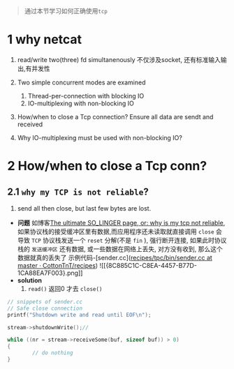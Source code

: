 > 通过本节学习如何正确使用`tcp`


# 1 why netcat


1. read/write two(three) fd simultanenously
	不仅涉及socket, 还有标准输入输出,有并发性

2. Two simple concurrent modes are examined

	1. Thread-per-connection with blocking IO
	2. IO-multiplexing with non-blocking IO

3. How/when to close a Tcp connection?
	Ensure all data are sendt and received

4. Why IO-multiplexing must be used with non-blocking IO?



# 2 How/when to close a Tcp conn?


## 2.1 `why my TCP is not reliable`?


1. send all then close, but last few bytes are lost.
- **问题**
	如博客[The ultimate SO_LINGER page, or: why is my tcp not reliable](https://blog.netherlabs.nl/articles/2009/01/18/the-ultimate-so_linger-page-or-why-is-my-tcp-not-reliable), 如果协议栈的接受缓冲区里有数据,而应用程序还未读取就直接调用 `close` 会导致 `TCP` 协议栈发送一个 `reset` 分解(不是 `fin` ), 强行断开连接, 如果此时协议栈的 `发送缓冲区` 还有数据, 或一些数据在网络上丢失, 对方没有收到, 那么这个数据就真的丢失了
	示例代码-[sender.cc]([recipes/tpc/bin/sender.cc at master · CottonTnT/recipes](https://github.com/CottonTnT/recipes/blob/master/tpc/bin/sender.cc))
	![[{8C885C1C-C8EA-4457-B77D-1CA88EA7F003}.png]]
- **solution**
	1.  `read()` 返回0 才去 `close()`
```c++
// snippets of sender.cc
// Safe close connection
printf("Shutdown write and read until EOF\n");

stream->shutdownWrite();//

while ((nr = stream->receiveSome(buf, sizeof buf)) > 0)
{
        // do nothing
}	
```